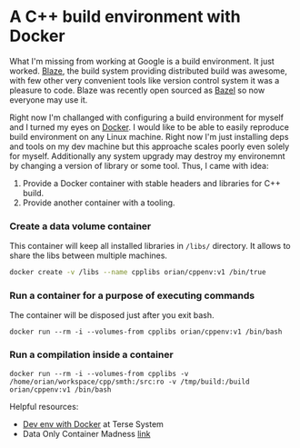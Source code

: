 # A C++ build environment with Docker

What I'm missing from working at Google is a build environment. It just worked. [Blaze][1], the build system providing distributed build was awesome, with few other very convenient tools like version control system it was a pleasure to code.
Blaze was recently open sourced as [Bazel] so now everyone may use it.

Right now I'm challanged with configuring a build environment for myself and I turned my eyes on [Docker]. I would like to be able to easily reproduce build environment on any Linux machine. Right now I'm just installing deps and tools on my dev machine but this approache scales poorly even solely for myself. Additionally any system upgrady may destroy my environemnt by changing a version of library or some tool. Thus, I came with idea:

  1. Provide a Docker container with stable headers and libraries for C++ build.
  2. Provide another container with a tooling.

### Create a data volume container
This container will keep all installed libraries in `/libs/` directory. It allows to share the libs between multiple machines.
```sh
docker create -v /libs --name cpplibs orian/cppenv:v1 /bin/true
```

### Run a container for a purpose of executing commands
The container will be disposed just after you exit bash.
```
docker run --rm -i --volumes-from cpplibs orian/cppenv:v1 /bin/bash
```

### Run a compilation inside a container
```
docker run --rm -i --volumes-from cpplibs -v /home/orian/workspace/cpp/smth:/src:ro -v /tmp/build:/build orian/cppenv:v1 /bin/bash
```

Helpful resources:
  - [Dev env with Docker][2] at Terse System
  - Data Only Container Madness [link][3]

[1]:https://gradle.org/gradle-team-perspective-on-bazel/
[Bazel]:http://bazel.io/
[Docker]:https://www.docker.com/
[2]:https://tersesystems.com/2013/11/20/building-a-development-environment-with-docker/
[3]:http://container42.com/2014/11/18/data-only-container-madness/